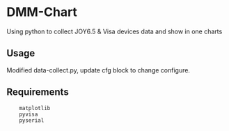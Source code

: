 # DMM-Chart
Using python to collect JOY6.5 &amp; Visa devices data and show in one charts

## Usage

Modified data-collect.py, update cfg block to change configure.

## Requirements

        matplotlib
        pyvisa
        pyserial

